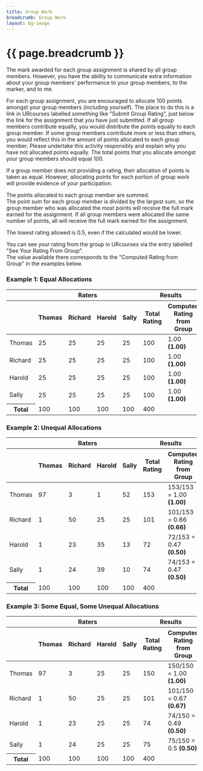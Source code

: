```yaml
---
title: Group Work
breadcrumb: Group Work
layout: bg-image
---
```

# {{ page.breadcrumb }}

The mark awarded for each group assignment is shared by all group members. However, you have the ability to communicate extra information about
your group members' performance to your group members,
to the marker, and to me.

For each group assignment,
you are encouraged to allocate 100 points amongst your group members
(including yourself).
The place to do this is a link in URcourses labelled something like
"Submit Group Rating",
just below the link for the assignment that you have just submitted.
If all group members contribute equally,
you would distribute the points equally to each group member.
If some group members contribute more or less than others,
you would reflect this in the amount of points allocated to each group member.
Please undertake this activity responsibly and explain why you have not
allocated points equally.
The total points that you allocate amongst your group members should equal 100.

If a group member does not providing a rating,
their allocation of points is taken as equal.
However, allocating points for each portion of
group work will provide evidence of your participation.

The points allocated to each group member are summed.  
The point sum for each group member is divided by the largest sum,
so the group member who was allocated the most points will receive
the full mark earned for the assignment.  If all group members were allocated
the same number of points, all will receive the full mark earned for the assignment.

The lowest rating allowed is 0.5, even if the calculated would be lower.

You can see your rating from the group in URcourses via the entry labelled
"See Your Rating From Group".  
The value available there corresponds to the
"Computed Rating from Group" in the examples below.

<h3>Example 1: Equal Allocations</h3>
  <div class="table-responsive">
    <table class="table table-bordered table-striped">
			<thead>
				<tr>
					<th></th>
					<th colspan="4">Raters</th>
					<th colspan="2">Results</th>
				</tr>
				<tr>
					<th></th>
					<th>Thomas</th>
					<th>Richard</th>
					<th>Harold</th>
					<th>Sally</th>
					<th>Total Rating</th>
					<th>Computed Rating from Group</th>
				</tr>
			</thead>
			<tbody>
				<tr>
					<td>Thomas</td>
					<td>25</td>
					<td>25</td>
					<td>25</td>
					<td>25</td>
					<td>100</td>
					<td>1.00 <strong>(1.00)</strong></td>
				</tr>
				<tr>
					<td>Richard</td>
					<td>25</td>
					<td>25</td>
					<td>25</td>
					<td>25</td>
					<td>100</td>
					<td>1.00 <strong>(1.00)</strong></td>
				</tr>
				<tr>
					<td>Harold</td>
					<td>25</td>
					<td>25</td>
					<td>25</td>
					<td>25</td>
					<td>100</td>
					<td>1.00 <strong>(1.00)</strong></td>
				</tr>
				<tr>
					<td>Sally</td>
					<td>25</td>
					<td>25</td>
					<td>25</td>
					<td>25</td>
					<td>100</td>
					<td>1.00 <strong>(1.00)</strong></td>
				</tr>
				<tr>
					<th>Total</th>
					<td>100</td>
					<td>100</td>
					<td>100</td>
					<td>100</td>
					<td>400</td>
					<td></td>
				</tr>
			</tbody>
		</table>
	</div>

<h3>Example 2: Unequal Allocations</h3>
  <div class="table-responsive">
		<table class="table table-bordered table-striped">
			<thead>
				<tr>
					<th></th>
					<th colspan="4">Raters</th>
					<th colspan="2">Results</th>
				</tr>
				<tr>
					<th></th>
					<th>Thomas</th>
					<th>Richard</th>
					<th>Harold</th>
					<th>Sally</th>
					<th>Total Rating</th>
					<th>Computed Rating from Group</th>
				</tr>
			</thead>
			<tbody>
				<tr>
					<td>Thomas</td>
					<td>97</td>
					<td>3</td>
					<td>1</td>
					<td>52</td>
					<td>153</td>
					<td>153/153 = 1.00 <strong>(1.00)</strong></td>
				</tr>
				<tr>
					<td>Richard</td>
					<td>1</td>
					<td>50</td>
					<td>25</td>
					<td>25</td>
					<td>101</td>
					<td>101/153 = 0.66 <strong>(0.66)</strong></td>
				</tr>
				<tr>
					<td>Harold</td>
					<td>1</td>
					<td>23</td>
					<td>35</td>
					<td>13</td>
					<td>72</td>
					<td>72/153 = 0.47 <strong>(0.50)</strong></td>
				</tr>
				<tr>
					<td>Sally</td>
					<td>1</td>
					<td>24</td>
					<td>39</td>
					<td>10</td>
					<td>74</td>
					<td>74/153 = 0.47 <strong>(0.50)</strong></td>
				</tr>
				<tr>
					<th>Total</th>
					<td>100</td>
					<td>100</td>
					<td>100</td>
					<td>100</td>
					<td>400</td>
					<td></td>
				</tr>
			</tbody>
		</table>
	</div>

<h3>Example 3: Some Equal, Some Unequal Allocations</h3>
  <div class="table-responsive">
		<table class="table table-bordered table-striped">
			<thead>
				<tr>
					<th></th>
					<th colspan="4">Raters</th>
					<th colspan="2">Results</th>
				</tr>
				<tr>
					<th></th>
					<th>Thomas</th>
					<th>Richard</th>
					<th>Harold</th>
					<th>Sally</th>
					<th>Total Rating</th>
					<th>Computed Rating from Group</th>
				</tr>
			</thead>
			<tbody>
				<tr>
					<td>Thomas</td>
					<td>97</td>
					<td>3</td>
					<td>25</td>
					<td>25</td>
					<td>150</td>
					<td>150/150 = 1.00 <strong>(1.00)</strong></td>
				</tr>
				<tr>
					<td>Richard</td>
					<td>1</td>
					<td>50</td>
					<td>25</td>
					<td>25</td>
					<td>101</td>
					<td>101/150 = 0.67 <strong>(0.67)</strong></td>
				</tr>
				<tr>
					<td>Harold</td>
					<td>1</td>
					<td>23</td>
					<td>25</td>
					<td>25</td>
					<td>74</td>
					<td>74/150 = 0.49 <strong>(0.50)</strong></td>
				</tr>
				<tr>
					<td>Sally</td>
					<td>1</td>
					<td>24</td>
					<td>25</td>
					<td>25</td>
					<td>75</td>
					<td>75/150 = 0.5 <strong>(0.50)</strong></td>
				</tr>
				<tr>
					<th>Total</th>
					<td>100</td>
					<td>100</td>
					<td>100</td>
					<td>100</td>
					<td>400</td>
					<td></td>
				</tr>
			</tbody>
		</table>
	</div>
